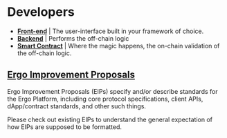 # Developers


- [**Front-end**](stack/front-end/) | The user-interface built in your framework of choice.
- [**Backend**](stack/back-end) | Performs the off-chain logic
- [**Smart Contract**](dev/scs/) | Where the magic happens, the on-chain validation of the off-chain logic.

## [Ergo Improvement Proposals](https://github.com/ergoplatform/eips)

Ergo Improvement Proposals (EIPs) specify and/or describe standards for the Ergo Platform, including core protocol specifications, client APIs, dApp/contract standards, and other such things.

Please check out existing EIPs to understand the general expectation of how EIPs are supposed to be formatted.

